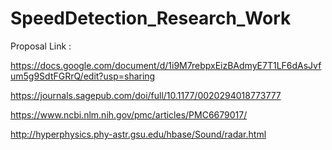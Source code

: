 # SpeedDetection_Research_Work

Proposal Link :

https://docs.google.com/document/d/1i9M7rebpxEizBAdmyE7T1LF6dAsJvfum5g9SdtFGRrQ/edit?usp=sharing

https://journals.sagepub.com/doi/full/10.1177/0020294018773777

https://www.ncbi.nlm.nih.gov/pmc/articles/PMC6679017/

http://hyperphysics.phy-astr.gsu.edu/hbase/Sound/radar.html
